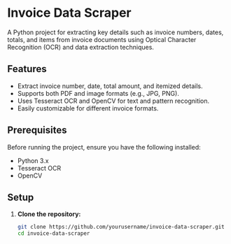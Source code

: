# Invoice Data Scraper

A Python project for extracting key details such as invoice numbers, dates, totals, and items from invoice documents using Optical Character Recognition (OCR) and data extraction techniques.

## Features
- Extract invoice number, date, total amount, and itemized details.
- Supports both PDF and image formats (e.g., JPG, PNG).
- Uses Tesseract OCR and OpenCV for text and pattern recognition.
- Easily customizable for different invoice formats.
  
## Prerequisites
Before running the project, ensure you have the following installed:
- Python 3.x
- Tesseract OCR
- OpenCV

## Setup

1. **Clone the repository:**
   ```bash
   git clone https://github.com/yourusername/invoice-data-scraper.git
   cd invoice-data-scraper
